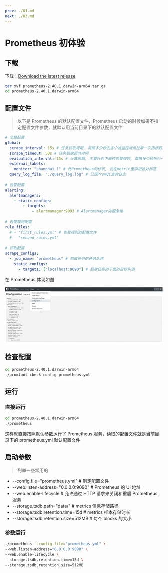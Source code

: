 ```yaml
---
prev: ./01.md
next: ./03.md
---
```


# Prometheus 初体验

## 下载

下载：[Download the latest release](https://prometheus.io/download/)

```sh
tar xvf prometheus-2.40.1.darwin-arm64.tar.gz
cd prometheus-2.40.1.darwin-arm64
```

## 配置文件

> 以下是 Prometheus 的默认配置文件，Prometheus 启动的时候如果不指定配置文件参数，就默认用当前目录下的默认配置文件

```yml
# 全局配置
global:
  scrape_interval: 15s # 任务抓取周期, 每隔多少秒去各个被监控端点拉取一次指标数据
  scrape_timeout: 50s # 任务抓取超时时间
  evaluation_interval: 15s # 计算周期, 主要针对下面的告警规则, 每隔多少秒执行一次表达式判断告警规则
  external_labels:
    monitor: "shanghai_1" # 此Prometheus的标识, 会在metric里添加这对标签
  query_log_file: "./query_log.log" # 记录PromQL查询日志

# 告警配置
alerting:
  alertmanagers:
    - static_configs:
        - targets:
            - alertmanager:9093 # Alertmanager的服务端

# 告警规则配置
rule_files:
  # - "first_rules.yml" # 告警规则的配置文件
  # - "second_rules.yml"

# 抓取配置
scrape_configs:
  - job_name: "prometheus" # 抓取任务的任务名称
    static_configs:
      - targets: ["localhost:9090"] # 抓取任务的下面的目标实例
```

在 Prometheus 体现如图

![](../asset/prometheus_config.png)

## 检查配置

```sh
cd prometheus-2.40.1.darwin-arm64
./promtool check config prometheus.yml
```

## 运行

### 直接运行

```sh
cd prometheus-2.40.1.darwin-arm64
./prometheus
```

这样就直接按照默认参数运行了 Prometheus 服务，读取的配置文件就是当前目录下的 prometheus.yml 默认配置文件

## 启动参数

> 列举一些常用的

- --config.file="prometheus.yml" # 制定配置文件
- --web.listen-address="0.0.0.0:9090" # Prometheus 的 UI 地址
- --web.enable-lifecycle # 允许通过 HTTP 请求来关闭和重启 Prometheus 服务
- --storage.tsdb.path="data/" # metrics 信息存储路径
- --storage.tsdb.retention.time=15d # metrics 样本存储时长
- --storage.tsdb.retention.size=512MB # 每个 blocks 的大小

### 参数运行

```sh
./prometheus --config.file="prometheus.yml" \
--web.listen-address="0.0.0.0:9090" \
--web.enable-lifecycle \
--storage.tsdb.retention.time=15d \
--storage.tsdb.retention.size=512MB
```
